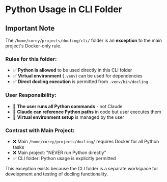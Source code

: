 # Python Usage in CLI Folder

## Important Note

The `/home/corey/projects/docling/cli/` folder is an **exception** to the main project's Docker-only rule.

### Rules for this folder:
- ✅ **Python is allowed** to be used directly in this CLI folder
- ✅ **Virtual environment** (`.venv`) can be used for dependencies
- ✅ **Direct docling execution** is permitted from `.venv/bin/docling`

### User Responsibility:
- 🔑 **The user runs all Python commands** - not Claude
- 🔑 **Claude can reference Python paths** in code but user executes them
- 🔑 **Virtual environment setup** is managed by the user

### Contrast with Main Project:
- ❌ Main `/home/corey/projects/docling/` requires Docker for all Python tasks
- ❌ Main project: "NEVER run Python directly"
- ✅ CLI folder: Python usage is explicitly permitted

This exception exists because the CLI folder is a separate workspace for development and testing of docling functionality.